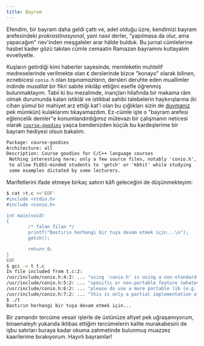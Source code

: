 ```yaml
---
title: Bayram
---
```


Efendim, bir bayram daha geldi çattı ve, adet olduğu üzre, kendimizi bayram arefesindeki _prokrastinasyonal_, yani nasıl
derler, "yapılmasa da olur, ama yapacağım" nev'inden meşgaleler arar hâlde bulduk. Bu jurnal cümlelerine hasbel kader
gözü takılan cümle cemaatin Ramazan bayramını kutlayalım evveliyetle.

Kuşların getirdiği kimi haberler sayesinde, memleketin muhtelif medreselerinde verilmekte olan **`C`** derslerinde bizce
"konayo" olarak bilinen, ecnebicesi `conio.h` olan _taşınamazların_, dersleri deruhte eden muallimler indinde _musallat_
bir fikri sabite inkılâp ettiğini esefle öğrenmiş bulunmaktayım. Tabii ki bu mezalimde, inançları hilafında bir makama
râm olmak durumunda kalan istiklâl ve istikbal sahibi talebelerin haykırışlarına (ki cihan şümul bir mahiyet arz ettiği
kat'i olan bu çığlıkları sizin de [duymanız](http://www.google.com.tr/search?q=%28getch+%7C+conio.h%29+linux) pek
mümkün) kulaklarımı tıkayamazdım. Ez-cümle işte o "bayram arefesi eğlencelik demler"e konumlandırdığımız mütevazı bir
çalışmanın neticesi olarak [`course-goodies`](http://people.debian.org/~roktas/packages/course-goodies_0.1.tar.gz) yaşca
bendenizden küçük bu kardeşlerime bir bayram hediyesi olsun bakalım.

```txt
Package: course-goodies
Architecture: all
Description: Course goodies for C/C++ language courses
 Nothing interesting here; only a few source files, notably 'conio.h',
 to allow FLOSS-minded students to 'getch' or 'kbhit' while studying
 some examples dictated by some lecturers.
```

Marifetlerini ifade etmeye birkaç satırın kâfi geleceğini de düşünmekteyim:

```sh
$ cat >t.c <<'EOF'
#include <stdio.h>
#include <conio.h>

int main(void)
{
        /* falan filan */
        printf("Bastırın herhangi bir tuşa devam etmek için...\n");
        getch();

        return 0;
}
EOF
$ gcc -o t t.c
In file included from t.c:2:
/usr/include/conio.h:4:2: ... "using 'conio.h' is using a non-standard or vendor"
/usr/include/conio.h:5:2: ... "spesific or non-portable feature (whatever you prefer),"
/usr/include/conio.h:6:2: ... "please do use a more portable lib (e.g. ncurses)"
/usr/include/conio.h:7:2: ... "this is only a partial implementation of 'conio.h'"
$ ./t
Bastırın herhangi bir tuşa devam etmek için...
```

Bir zamandır tercüme vesair işlerle de üstünüze afiyet pek uğraşamıyorum, binaenaleyh yukarıda iktibas ettiğim
tercümelerin kalite murakabesini de işbu satırları buraya kadar okuma zahmetinde bulunmuş muazzez kaarilerime
bırakıyorum. Hayırlı bayramlar!
